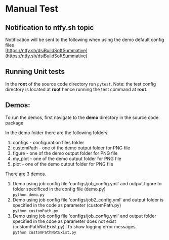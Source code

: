 # Manual Test

## Notification to ntfy.sh topic

Notification will be sent to the following when using the demo default config files\
[https://ntfy.sh/dsiBuildSoftSummative](https://ntfy.sh/dsiBuildSoftSummative)

## Running Unit tests
  In the **root** of the source code directory run ```pytest```.
  Note:  the test config directory is located at **root** hence running the test command at **root**.

## Demos:

To run the demos, first navigate to the **demo** directory in the source code package

In the demo folder there are the following folders:
  1. configs - configuration files folder
  2. customPath - one of the demo output folder for PNG file
  4. figure - one of the demo output folder for PNG file
  3. my_plot - one of the demo output folder for PNG file
  4. plot - one of the demo output folder for PNG file

There are 3 demos.

  1. Demo using job config file 'configs/job_config.yml' and output figure to folder specificed in the config file (demo.py)\
  ```python demo.py```    
  2. Demo using job config file 'configs/job2_config.yml' and output folder is specified in the code as parameter (customPath.py)\
  ```python customPath.py```   
  3. Demo using job config file 'configs/job_config.yml' and output folder specified in the cdoe as parameter does not exist (customPathNotExist.py).  To show logging error messages.\
  ```python customPathNotExist.py```
  